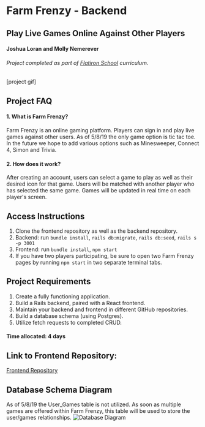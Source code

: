 # Farm Frenzy - Backend
## Play Live Games Online Against Other Players

#### Joshua Loran and Molly Nemerever

###### Project completed as part of [Flatiron School](https://flatironschool.comcampuses/seattle/) curriculum.

[project gif]

## Project FAQ
#### 1. What is Farm Frenzy?
Farm Frenzy is an online gaming platform. Players can sign in and play live games against other users. 
As of 5/8/19 the only game option is tic tac toe. In the future we hope to add various options such as Minesweeper, Connect 4, Simon and Trivia.

#### 2. How does it work?
After creating an account, users can select a game to play as well as their desired icon for that game.  Users will be matched with another player who has selected the same game.  Games will be updated in real time on each player's screen. 

## Access Instructions
1. Clone the frontend repository as well as the backend repository. 
2. Backend: run `bundle install`, `rails db:migrate`, `rails db:seed`, `rails s -p 3001`
3. Frontend: run `bundle install`, `npm start`
4. If you have two players participating, be sure to open two Farm Frenzy pages by running `npm start` in two separate terminal    tabs.

## Project Requirements
1.	Create a fully functioning application.
2.	Build a Rails backend, paired with a React frontend.
3.  Maintain your backend and frontend in different GitHub repositories.
3.	Build a database schema (using Postgres).
5.	Utilize fetch requests to completed CRUD.

#### Time allocated: 4 days

## Link to Frontend Repository:
[Frontend Repository](https://github.com/WTFCodingPotato/Project4_Frontend_Multigame)

## Database Schema Diagram
As of 5/8/19 the User_Games table is not utilized. As soon as multiple games are offered within Farm Frenzy, this table will be used to store the user/games relationships. 
![Database Diagram](https://github.com/WTFCodingPotato/Project4_Backend_Multigame/blob/master/Screen%20Shot%202019-05-08%20at%204.13.53%20PM.png)

